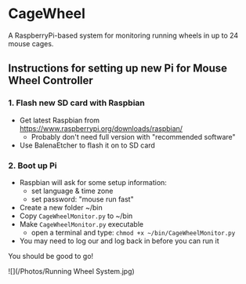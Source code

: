 # CageWheel

A RaspberryPi-based system for monitoring running wheels in up to 24 mouse cages.


## Instructions for setting up new Pi for Mouse Wheel Controller

### 1. Flash new SD card with Raspbian
- Get latest Raspbian from https://www.raspberrypi.org/downloads/raspbian/
	- Probably don't need full version with "recommended software"
- Use BalenaEtcher to flash it on to SD card

### 2. Boot up Pi
- Raspbian will ask for some setup information:
	- set language & time zone
	- set password: "mouse run fast"
- Create a new folder ~/bin
- Copy `CageWheelMonitor.py` to ~/bin
- Make `CageWheelMonitor.py` executable
	- open a terminal and type: `chmod +x ~/bin/CageWheelMonitor.py`
- You may need to log our and log back in before you can run it

You should be good to go!

![](/Photos/Running Wheel System.jpg)

